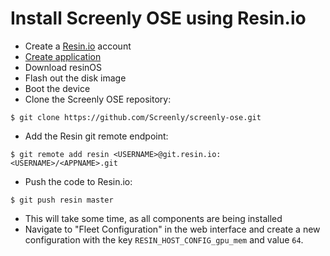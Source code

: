 # Install Screenly OSE using Resin.io

* Create a [Resin.io](https://www.resin.io) account
* [Create application](https://docs.resin.io/raspberrypi3/nodejs/getting-started/#create-an-application)
* Download resinOS
* Flash out the disk image
* Boot the device
* Clone the Screenly OSE repository:

```
$ git clone https://github.com/Screenly/screenly-ose.git
```

* Add the Resin git remote endpoint:

```
$ git remote add resin <USERNAME>@git.resin.io:<USERNAME>/<APPNAME>.git
```

* Push the code to Resin.io:

```
$ git push resin master
```

  * This will take some time, as all components are being installed
* Navigate to "Fleet Configuration" in the web interface and create a new configuration with the key `RESIN_HOST_CONFIG_gpu_mem` and value `64`.
